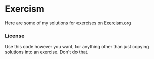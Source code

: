 # Exercism

Here are some of my solutions for exercises on [Exercism.org](https://exercism.org/)

### License

Use this code however you want, for anything other than just copying solutions into an exercise. 
Don't do that.